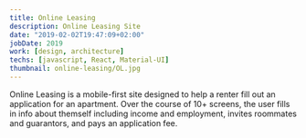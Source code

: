 ```yaml
---
title: Online Leasing
description: Online Leasing Site
date: "2019-02-02T19:47:09+02:00"
jobDate: 2019
work: [design, architecture]
techs: [javascript, React, Material-UI]
thumbnail: online-leasing/OL.jpg
---
```


Online Leasing is a mobile-first site designed to help a renter fill out an application for an apartment. Over the course of 10+ screens, the user fills in info about themself including income and employment, invites roommates and guarantors, and pays an application fee.